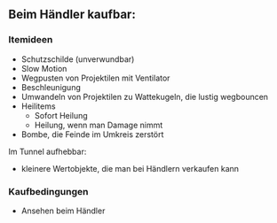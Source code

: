 ## Beim Händler kaufbar:
### Itemideen
* Schutzschilde (unverwundbar)
* Slow Motion
* Wegpusten von Projektilen mit Ventilator
* Beschleunigung
* Umwandeln von Projektilen zu Wattekugeln, die lustig wegbouncen
* Heilitems
  * Sofort Heilung
  * Heilung, wenn man Damage nimmt
* Bombe, die Feinde im Umkreis zerstört

Im Tunnel aufhebbar:
* kleinere Wertobjekte, die man bei Händlern verkaufen kann

### Kaufbedingungen
* Ansehen beim Händler